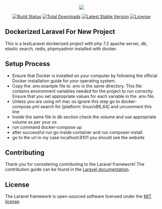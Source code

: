 <p align="center"><img src="https://laravel.com/assets/img/components/logo-laravel.svg"></p>

<p align="center">
<a href="https://travis-ci.org/laravel/framework"><img src="https://travis-ci.org/laravel/framework.svg" alt="Build Status"></a>
<a href="https://packagist.org/packages/laravel/framework"><img src="https://poser.pugx.org/laravel/framework/d/total.svg" alt="Total Downloads"></a>
<a href="https://packagist.org/packages/laravel/framework"><img src="https://poser.pugx.org/laravel/framework/v/stable.svg" alt="Latest Stable Version"></a>
<a href="https://packagist.org/packages/laravel/framework"><img src="https://poser.pugx.org/laravel/framework/license.svg" alt="License"></a>
</p>

## Dockerized Laravel For New Project

This is a testLaravel dockerized project with php 7.2 apache server, db, elastic search, redis, phpmyadmin installed with docker. 

## Setup Process
- Ensure that Docker is installed on your computer by following the official Docker installation guide for your operating system.
- Copy the .env.example file to .env in the same directory.
  This file contains environment variables needed for the project to run correctly. Ensure that you set appropriate values for each variable in the .env file.
- Unless you are using m1 mac os ignore this step go to docker-compose.yml search for [platform: linux/x86_64] and uncomment this line
- Inside the same file in db section check the volume and use appropriate volume as per your os
- run command docker-compose up
- after successful run go inside container and run composer install
- go to the url in my case localhost:8101 you should see the website

## Contributing

Thank you for considering contributing to the Laravel framework! The contribution guide can be found in the [Laravel documentation](https://laravel.com/docs/contributions).

## License

The Laravel framework is open-sourced software licensed under the [MIT license](https://opensource.org/licenses/MIT).
